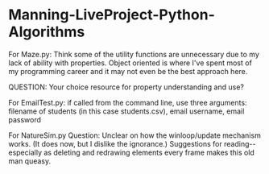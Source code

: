# Manning-LiveProject-Python-Algorithms

For Maze.py: Think some of the utility functions are unnecessary due to my lack of ability with properties. Object oriented is where I've spent most of my programming career and it may not even be the best approach here. 

QUESTION: Your choice resource for property understanding and use?





For EmailTest.py: if called from the command line, use three arguments: filename of students (in this case students.csv), email username, email password 


For NatureSim.py
Question: Unclear on how the winloop/update mechanism works. (It does now, but I dislike the ignorance.) Suggestions for reading--especially as deleting and redrawing elements every frame makes this old man queasy. 
